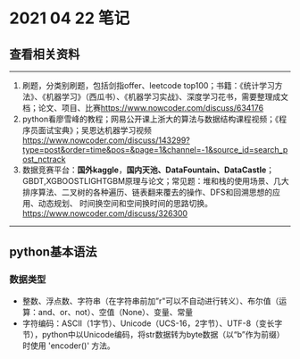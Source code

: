 # 2021 04 22 笔记
## 查看相关资料
***
1. 刷题，分类别刷题，包括剑指offer、leetcode top100；书籍：《统计学习方法》、《机器学习》（西瓜书）、《机器学习实战》、深度学习花书，需要整理成文档；论文、项目、比赛<https://www.nowcoder.com/discuss/634176>
2. python看廖雪峰的教程；网易公开课上浙大的算法与数据结构课程视频；《程序员面试宝典》；吴恩达机器学习视频<https://www.nowcoder.com/discuss/143299?type=post&order=time&pos=&page=1&channel=-1&source_id=search_post_nctrack>
3. 数据竞赛平台：**国外kaggle**，**国内天池、DataFountain、DataCastle**；GBDT,XGBOOSTLIGHTGBM原理与论文；常见题：堆和栈的使用场景、几大排序算法、二叉树的各种遍历、链表翻来覆去的操作、DFS和回溯思想的应用、动态规划、
时间换空间和空间换时间的思路切换。<https://www.nowcoder.com/discuss/326300>

***

## python基本语法
### 数据类型
  - 整数、浮点数、字符串（在字符串前加”r"可以不自动进行转义）、布尔值（运算：and、or、not）、空值（None）、变量、常量
  - 字符编码：ASCII（1字节）、Unicode（UCS-16，2字节）、UTF-8（变长字节），python中以Unicode编码，将str数据转为byte数据（以“b”作为前缀）时使用 'encoder()' 方法。
